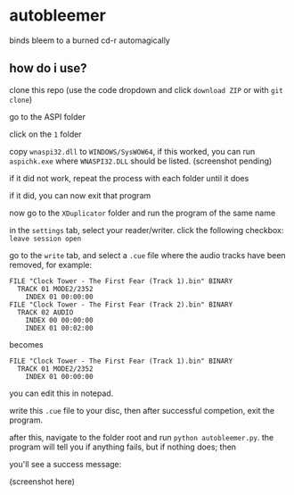 # autobleemer
binds bleem to a burned cd-r automagically

## how do i use?
clone this repo (use the code dropdown and click `download ZIP` or with `git clone`)

go to the ASPI folder

click on the `1` folder

copy `wnaspi32.dll` to `WINDOWS/SysWOW64`, if this worked, you can run `aspichk.exe` where `WNASPI32.DLL` should be listed. (screenshot pending)

if it did not work, repeat the process with each folder until it does

if it did, you can now exit that program

now go to the `XDuplicator` folder and run the program of the same name

in the `settings` tab, select your reader/writer. click the following checkbox: `leave session open`

go to the `write` tab, and select a `.cue` file where the audio tracks have been removed, for example:
```
FILE "Clock Tower - The First Fear (Track 1).bin" BINARY
  TRACK 01 MODE2/2352
    INDEX 01 00:00:00
FILE "Clock Tower - The First Fear (Track 2).bin" BINARY
  TRACK 02 AUDIO
    INDEX 00 00:00:00
    INDEX 01 00:02:00
```
becomes
```
FILE "Clock Tower - The First Fear (Track 1).bin" BINARY
  TRACK 01 MODE2/2352
    INDEX 01 00:00:00
```
you can edit this in notepad.

write this `.cue` file to your disc, then after successful competion, exit the program.

after this, navigate to the folder root and run `python autobleemer.py`. the program will tell you if anything fails, but if nothing does; then 

you'll see a success message:

(screenshot here)
